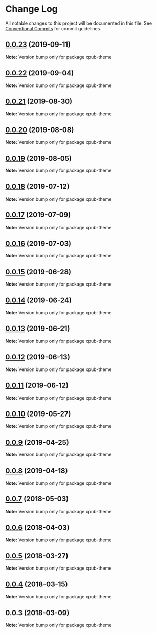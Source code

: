 # Change Log

All notable changes to this project will be documented in this file.
See [Conventional Commits](https://conventionalcommits.org) for commit guidelines.

## [0.0.23](https://gitlab.coko.foundation/pubsweet/pubsweet/compare/xpub-theme@0.0.22...xpub-theme@0.0.23) (2019-09-11)

**Note:** Version bump only for package xpub-theme





## [0.0.22](https://gitlab.coko.foundation/pubsweet/pubsweet/compare/xpub-theme@0.0.21...xpub-theme@0.0.22) (2019-09-04)

**Note:** Version bump only for package xpub-theme





## [0.0.21](https://gitlab.coko.foundation/pubsweet/pubsweet/compare/xpub-theme@0.0.20...xpub-theme@0.0.21) (2019-08-30)

**Note:** Version bump only for package xpub-theme





## [0.0.20](https://gitlab.coko.foundation/pubsweet/pubsweet/compare/xpub-theme@0.0.19...xpub-theme@0.0.20) (2019-08-08)

**Note:** Version bump only for package xpub-theme





## [0.0.19](https://gitlab.coko.foundation/pubsweet/pubsweet/compare/xpub-theme@0.0.18...xpub-theme@0.0.19) (2019-08-05)

**Note:** Version bump only for package xpub-theme





## [0.0.18](https://gitlab.coko.foundation/pubsweet/pubsweet/compare/xpub-theme@0.0.17...xpub-theme@0.0.18) (2019-07-12)

**Note:** Version bump only for package xpub-theme





## [0.0.17](https://gitlab.coko.foundation/pubsweet/pubsweet/compare/xpub-theme@0.0.16...xpub-theme@0.0.17) (2019-07-09)

**Note:** Version bump only for package xpub-theme





## [0.0.16](https://gitlab.coko.foundation/pubsweet/pubsweet/compare/xpub-theme@0.0.15...xpub-theme@0.0.16) (2019-07-03)

**Note:** Version bump only for package xpub-theme





## [0.0.15](https://gitlab.coko.foundation/pubsweet/pubsweet/compare/xpub-theme@0.0.14...xpub-theme@0.0.15) (2019-06-28)

**Note:** Version bump only for package xpub-theme





## [0.0.14](https://gitlab.coko.foundation/pubsweet/pubsweet/compare/xpub-theme@0.0.13...xpub-theme@0.0.14) (2019-06-24)

**Note:** Version bump only for package xpub-theme





## [0.0.13](https://gitlab.coko.foundation/pubsweet/pubsweet/compare/xpub-theme@0.0.12...xpub-theme@0.0.13) (2019-06-21)

**Note:** Version bump only for package xpub-theme





## [0.0.12](https://gitlab.coko.foundation/pubsweet/pubsweet/compare/xpub-theme@0.0.11...xpub-theme@0.0.12) (2019-06-13)

**Note:** Version bump only for package xpub-theme





## [0.0.11](https://gitlab.coko.foundation/pubsweet/pubsweet/compare/xpub-theme@0.0.10...xpub-theme@0.0.11) (2019-06-12)

**Note:** Version bump only for package xpub-theme





## [0.0.10](https://gitlab.coko.foundation/pubsweet/pubsweet/compare/xpub-theme@0.0.9...xpub-theme@0.0.10) (2019-05-27)

**Note:** Version bump only for package xpub-theme





## [0.0.9](https://gitlab.coko.foundation/pubsweet/pubsweet/compare/xpub-theme@0.0.8...xpub-theme@0.0.9) (2019-04-25)

**Note:** Version bump only for package xpub-theme





## [0.0.8](https://gitlab.coko.foundation/pubsweet/pubsweet/compare/xpub-theme@0.0.7...xpub-theme@0.0.8) (2019-04-18)

**Note:** Version bump only for package xpub-theme





<a name="0.0.7"></a>
## [0.0.7](https://gitlab.coko.foundation/pubsweet/pubsweet/compare/xpub-theme@0.0.6...xpub-theme@0.0.7) (2018-05-03)




**Note:** Version bump only for package xpub-theme

<a name="0.0.6"></a>
## [0.0.6](https://gitlab.coko.foundation/pubsweet/pubsweet/compare/xpub-theme@0.0.5...xpub-theme@0.0.6) (2018-04-03)




**Note:** Version bump only for package xpub-theme

<a name="0.0.5"></a>
## [0.0.5](https://gitlab.coko.foundation/pubsweet/pubsweet/compare/xpub-theme@0.0.4...xpub-theme@0.0.5) (2018-03-27)




**Note:** Version bump only for package xpub-theme

<a name="0.0.4"></a>
## [0.0.4](https://gitlab.coko.foundation/pubsweet/pubsweet/compare/xpub-theme@0.0.3...xpub-theme@0.0.4) (2018-03-15)




**Note:** Version bump only for package xpub-theme

<a name="0.0.3"></a>

## 0.0.3 (2018-03-09)

**Note:** Version bump only for package xpub-theme

